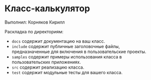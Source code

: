 # Класс-калькулятор

Выполнил: Корняков Кирилл

Раскладка по директориям:

  - `docs` содержит документацию на ваш класс.
  - `include` содержит публичные заголовочные файлы, предназначенные для
    включения в пользовательские проекты.
  - `samples` содержит примеры использования класса в пользовательских
    приложениях.
  - `src` содержит реализацию класса.
  - `test` содержит модульные тесты для вашего класса.